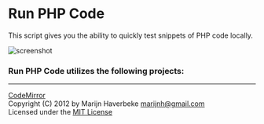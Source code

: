 Run PHP Code
============

This script gives you the ability to quickly test snippets of PHP code locally.  

![screenshot](https://github.com/websiteduck/Run-PHP-Code/raw/master/img/screenshot.png)  

### Run PHP Code utilizes the following projects:

---

<a href="http://codemirror.net/">CodeMirror</a>  
Copyright (C) 2012 by Marijn Haverbeke <marijnh@gmail.com>  
Licensed under the <a href="http://www.opensource.org/licenses/mit-license.php">MIT License</a>  

